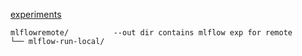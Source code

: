 

[experiments](https://dagshub.com/rabin20-04/mlflow.mlflow)

```
mlflowremote/          --out dir contains mlflow exp for remote
└── mlflow-run-local/  
```